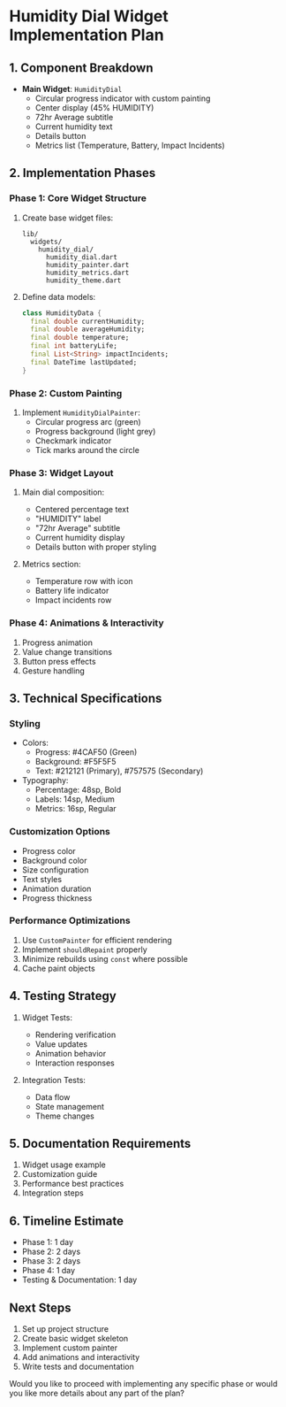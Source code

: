 # Humidity Dial Widget Implementation Plan

## 1. Component Breakdown
- **Main Widget**: `HumidityDial`
  - Circular progress indicator with custom painting
  - Center display (45% HUMIDITY)
  - 72hr Average subtitle
  - Current humidity text
  - Details button
  - Metrics list (Temperature, Battery, Impact Incidents)

## 2. Implementation Phases

### Phase 1: Core Widget Structure
1. Create base widget files:
   ```
   lib/
     widgets/
       humidity_dial/
         humidity_dial.dart
         humidity_painter.dart
         humidity_metrics.dart
         humidity_theme.dart
   ```

2. Define data models:
   ```dart
   class HumidityData {
     final double currentHumidity;
     final double averageHumidity;
     final double temperature;
     final int batteryLife;
     final List<String> impactIncidents;
     final DateTime lastUpdated;
   }
   ```

### Phase 2: Custom Painting
1. Implement `HumidityDialPainter`:
   - Circular progress arc (green)
   - Progress background (light grey)
   - Checkmark indicator
   - Tick marks around the circle

### Phase 3: Widget Layout
1. Main dial composition:
   - Centered percentage text
   - "HUMIDITY" label
   - "72hr Average" subtitle
   - Current humidity display
   - Details button with proper styling

2. Metrics section:
   - Temperature row with icon
   - Battery life indicator
   - Impact incidents row

### Phase 4: Animations & Interactivity
1. Progress animation
2. Value change transitions
3. Button press effects
4. Gesture handling

## 3. Technical Specifications

### Styling
- Colors:
  - Progress: #4CAF50 (Green)
  - Background: #F5F5F5
  - Text: #212121 (Primary), #757575 (Secondary)
- Typography:
  - Percentage: 48sp, Bold
  - Labels: 14sp, Medium
  - Metrics: 16sp, Regular

### Customization Options
- Progress color
- Background color
- Size configuration
- Text styles
- Animation duration
- Progress thickness

### Performance Optimizations
1. Use `CustomPainter` for efficient rendering
2. Implement `shouldRepaint` properly
3. Minimize rebuilds using `const` where possible
4. Cache paint objects

## 4. Testing Strategy
1. Widget Tests:
   - Rendering verification
   - Value updates
   - Animation behavior
   - Interaction responses

2. Integration Tests:
   - Data flow
   - State management
   - Theme changes

## 5. Documentation Requirements
1. Widget usage example
2. Customization guide
3. Performance best practices
4. Integration steps

## 6. Timeline Estimate
- Phase 1: 1 day
- Phase 2: 2 days
- Phase 3: 2 days
- Phase 4: 1 day
- Testing & Documentation: 1 day

## Next Steps
1. Set up project structure
2. Create basic widget skeleton
3. Implement custom painter
4. Add animations and interactivity
5. Write tests and documentation

Would you like to proceed with implementing any specific phase or would you like more details about any part of the plan? 